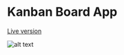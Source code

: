 # Kanban Board App

[Live version](https://goldyga.github.io/miniapp-Kanban-Board-API/)

![alt text](https://github.com/Goldyga/miniapp-Kanban-Board-API/blob/master/kanban.jpg?raw=true)

